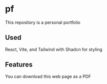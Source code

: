 # pf

This repository is a personal portfolio

## Used

React, Vite, and Tailwind with Shadcn for styling

## Features

You can download this web page as a PDF
